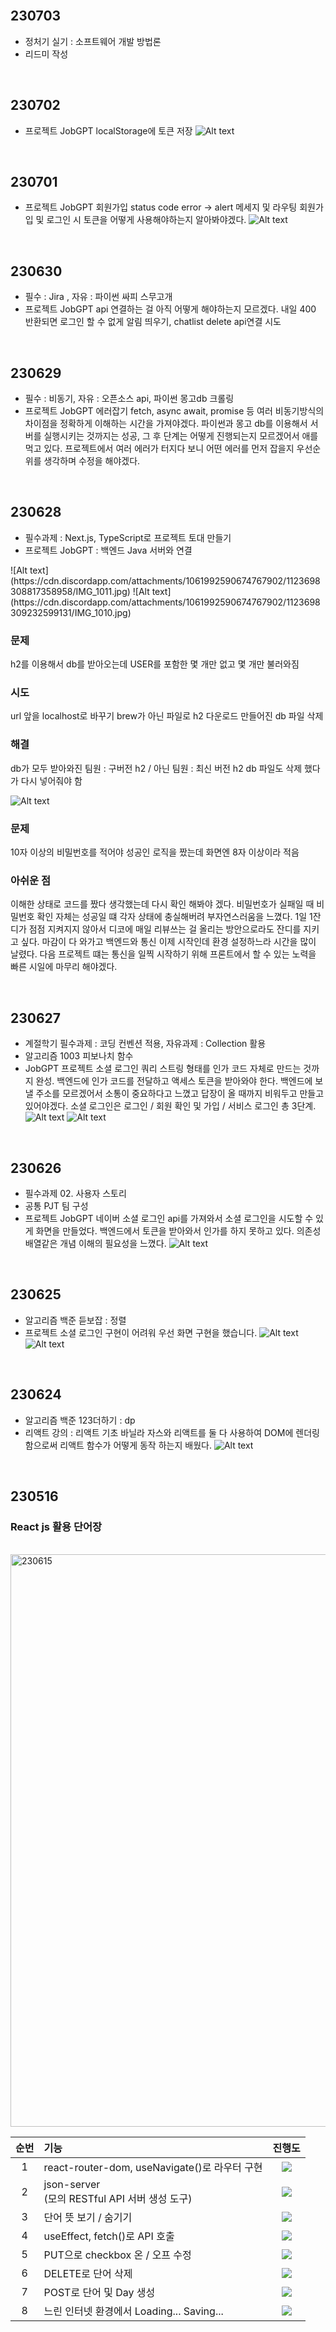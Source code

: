 <br>

## 230703
- 정처기 실기 : 소프트웨어 개발 방법론
- 리드미 작성

<br>

## 230702
- 프로젝트 JobGPT
localStorage에 토큰 저장 
![Alt text](https://cdn.discordapp.com/attachments/1061992590674767902/1125307310705758239/2023-07-03_3.09.21.png)

<br>

## 230701
- 프로젝트 JobGPT
회원가입 status code error -> alert 메세지 및 라우팅
회원가입 및 로그인 시 토큰을 어떻게 사용해야하는지 알아봐야겠다.
![Alt text](https://cdn.discordapp.com/attachments/1061992590674767902/1124627953431613502/2023-07-01_6.08.39.png)

<br>

## 230630
- 필수 : Jira , 자유 : 파이썬 싸피 스무고개
- 프로젝트 JobGPT
api 연결하는 걸 아직 어떻게 해야하는지 모르겠다.
내일 400 반환되면 로그인 할 수 없게 알림 띄우기, chatlist delete api연결 시도

<br>

## 230629
- 필수 : 비동기, 자유 : 오픈소스 api, 파이썬 몽고db 크롤링
- 프로젝트 JobGPT 에러잡기
fetch, async await, promise 등 여러 비동기방식의 차이점을 정확하게 이해하는 시간을 가져야겠다.
파이썬과 몽고 db를 이용해서 서버를 실행시키는 것까지는 성공, 그 후 단계는 어떻게 진행되는지 모르겠어서 애를 먹고 있다. 
프로젝트에서 여러 에러가 터지다 보니 어떤 에러를 먼저 잡을지 우선순위를 생각하며 수정을 해야겠다.

<br>

## 230628
- 필수과제 : Next.js, TypeScript로 프로젝트 토대 만들기
- 프로젝트 JobGPT : 백엔드 Java 서버와 연결
<div>
![Alt text](https://cdn.discordapp.com/attachments/1061992590674767902/1123698308817358958/IMG_1011.jpg)
![Alt text](https://cdn.discordapp.com/attachments/1061992590674767902/1123698309232599131/IMG_1010.jpg)
</div>

### 문제 
h2를 이용해서 db를 받아오는데 USER를 포함한 몇 개만 없고 몇 개만 불러와짐
### 시도
url 앞을 localhost로 바꾸기
brew가 아닌 파일로 h2 다운로드
만들어진 db 파일 삭제
### 해결
db가 모두 받아와진 팀원 : 구버전 h2 / 아닌 팀원 : 최신 버전 h2
db 파일도 삭제 했다가 다시 넣어줘야 함

![Alt text](https://cdn.discordapp.com/attachments/1061992590674767902/1123701996541706300/IMG_1012.jpg)

### 문제
10자 이상의 비밀번호를 적어야 성공인 로직을 짰는데 화면엔 8자 이상이라 적음
### 아쉬운 점
이해한 상태로 코드를 짰다 생각했는데 다시 확인 해봐야 겠다.
비밀번호가 실패일 때 비밀번호 확인 자체는 성공일 떄 각자 상태에 충실해버려 부자연스러움을 느꼈다.
1일 1잔디가 점점 지켜지지 않아서 디코에 매일 리뷰쓰는 걸 올리는 방안으로라도 잔디를 지키고 싶다.
마감이 다 와가고 백엔드와 통신 이제 시작인데 환경 설정하느라 시간을 많이 날렸다. 다음 프로젝트 떄는 통신을 일찍 시작하기 위해 프론트에서 할 수 있는 노력을 빠른 시일에 마무리 해야겠다.

<br>

## 230627
- 계절학기 필수과제 : 코딩 컨벤션 적용, 자유과제 : Collection 활용
- 알고리즘 1003 피보나치 함수
- JobGPT 프로젝트 소셜 로그인
쿼리 스트링 형태를 인가 코드 자체로 만드는 것까지 완성.
백엔드에 인가 코드를 전달하고 액세스 토큰을 받아와야 한다.
백엔드에 보낼 주소를 모르겠어서 소통이 중요하다고 느꼈고 답장이 올 때까지 비워두고 만들고 있어야겠다.
소셜 로그인은 로그인 / 회원 확인 및 가입 / 서비스 로그인  총 3단계.
![Alt text](https://cdn.discordapp.com/attachments/1061992590674767902/1123290889163395072/2023-06-28_1.36.51.png)
![Alt text](https://cdn.discordapp.com/attachments/1061992590674767902/1123290684963692735/2023-06-28_1.27.50.png)

<br>

## 230626
- 필수과제 02. 사용자 스토리
- 공통 PJT 팀 구성
- 프로젝트 JobGPT
네이버 소셜 로그인 api를 가져와서 소셜 로그인을 시도할 수 있게 화면을 만들었다. 백엔드에서 토큰을 받아와서 인가를 하지 못하고 있다. 의존성 배열같은 개념 이해의 필요성을 느꼈다.
![Alt text](https://cdn.discordapp.com/attachments/1061992590674767902/1122948733789810739/2023-06-27_2.57.15.png)

<br>

## 230625
- 알고리즘 백준 듣보잡 : 정렬
- 프로젝트 소셜 로그인 구현이 어려워 우선 화면 구현을 했습니다.
![Alt text](https://cdn.discordapp.com/attachments/1061992590674767902/1122556576352448534/2023-06-26_12.58.48.png)
![Alt text](https://cdn.discordapp.com/attachments/1061992590674767902/1122556831638749264/2023-06-26_12.59.58.png)

<br>

## 230624
- 알고리즘 백준 123더하기 : dp
- 리액트 강의 : 리액트 기초
바닐라 자스와 리액트를 둘 다 사용하여 DOM에 렌더링 함으로써 리액트 함수가 어떻게 동작 하는지 배웠다.
![Alt text](https://cdn.discordapp.com/attachments/1061992590674767907/1122182699508043776/2023-06-25_12.13.12.png)

<br>

## 230516
### React js 활용 단어장

<br>

<img width="916" alt="230615" src="https://github.com/kanghaeven/Frontend_practice/assets/122589773/b762bfbd-1d34-4b62-ae95-e060714fae98">

<br>

|순번|기능|진행도|
|:--:|:--|:--:|
|1|react-router-dom, useNavigate()로 라우터 구현|![](https://geps.dev/progress/100)|	
|2|json-server<br>(모의 RESTful API 서버 생성 도구)|![](https://geps.dev/progress/100)|	
|3|단어 뜻 보기 / 숨기기|![](https://geps.dev/progress/100)|
|4|useEffect, fetch()로 API 호출|![](https://geps.dev/progress/100)|	
|5|PUT으로 checkbox 온 / 오프 수정|![](https://geps.dev/progress/100)|	
|6|DELETE로 단어 삭제|![](https://geps.dev/progress/100)|	
|7|POST로 단어 및 Day 생성|![](https://geps.dev/progress/100)|	
|8|느린 인터넷 환경에서 Loading... Saving...|![](https://geps.dev/progress/100)|	

